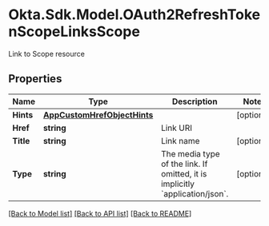 # Okta.Sdk.Model.OAuth2RefreshTokenScopeLinksScope
Link to Scope resource

## Properties

Name | Type | Description | Notes
------------ | ------------- | ------------- | -------------
**Hints** | [**AppCustomHrefObjectHints**](AppCustomHrefObjectHints.md) |  | [optional] 
**Href** | **string** | Link URI | 
**Title** | **string** | Link name | [optional] 
**Type** | **string** | The media type of the link. If omitted, it is implicitly &#x60;application/json&#x60;. | [optional] 

[[Back to Model list]](../README.md#documentation-for-models) [[Back to API list]](../README.md#documentation-for-api-endpoints) [[Back to README]](../README.md)

